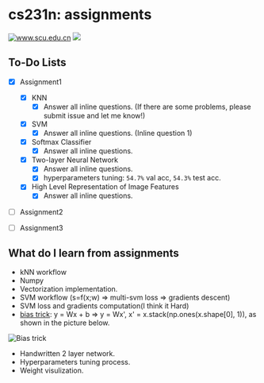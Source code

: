 # cs231n: assignments

<a href='http://www.scu.edu.cn'><img src="https://img.shields.io/badge/University-SCU-blue?style=for-the-badge&logo=Julia" alt='www.scu.edu.cn'/></a>   <img src="https://img.shields.io/badge/Status-In%20Progress-important?style=for-the-badge&logo=Apple%20Podcasts">

## To-Do Lists

- [x] Assignment1
  - [x] KNN
    - [x] Answer all inline questions. (If there are some problems, please submit issue and let me know!)
  - [x] SVM
    - [x] Answer all inline questions. (Inline question 1)
  - [x] Softmax Classifier
    - [x] Answer all inline questions.
  - [x] Two-layer Neural Network
    - [x] Answer all inline questions.
    - [x] hyperparameters tuning: `54.7%` val acc, `54.3%` test acc.
  - [x] High Level Representation of Image Features
    - [x] Answer all inline questions.
- [ ] Assignment2
- [ ] Assignment3



## What do I learn from assignments

- kNN workflow
- Numpy
- Vectorization implementation.
- SVM workflow (s=f(x;w) => multi-svm loss => gradients descent)
- SVM loss and gradients computation(I think it Hard)
- [bias trick](https://hetpinvn.wordpress.com/2016/10/26/bias-trick/): y = Wx + b => y = Wx', x' = x.stack(np.ones(x.shape[0], 1)), as shown in the picture below.

![Bias trick](https://tva1.sinaimg.cn/large/008eGmZEly1gn3gm4cp3bj318w0heaii.jpg)

* Handwritten 2 layer network.
* Hyperparameters tuning process.
* Weight visulization.